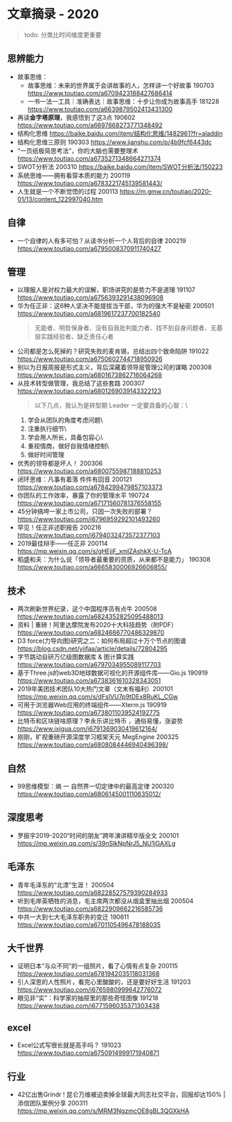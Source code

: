 # 文章摘录 - 2020

> todo: 分类比时间维度更重要

## 思辨能力
* 故事思维：
    * 故事思维：未来的世界属于会讲故事的人，怎样讲一个好故事 190703 <https://www.toutiao.com/a6709423188427686414> 
    * 一书一法一工具｜准确表达｜故事思维：十步让你成为故事高手 181228 <https://www.toutiao.com/a6639879502413431300>
* 再读**金字塔原理**，我感悟到了这3点 190602 <https://www.toutiao.com/a6697868273771348492>
* 结构化思维 <https://baike.baidu.com/item/结构化思维/1482961?fr=aladdin>
* 结构化思维三原则 190303 <https://www.jianshu.com/p/4b9fcf6443dc>
* “一页纸极简思考法”，你的大脑也需要整理术 <https://www.toutiao.com/a6735271348664271374>
* SWOT分析法 200310 <https://baike.baidu.com/item/SWOT分析法/150223>
* 系统思维——拥有看穿本质的能力 200119 <https://www.toutiao.com/a6783221745139581443/>
* 人生就是一个不断觉悟的过程 200113 <https://m.gmw.cn/toutiao/2020-01/13/content_122997040.htm>


## 自律
* 一个自律的人有多可怕？从读书分析一个人背后的自律 200219 <https://www.toutiao.com/a6795008370911740427> 


## 管理
* 以理服人是对权力最大的误解，职场讲究的是势力不是道理 191107 <https://www.toutiao.com/a6756393291438096908>
* 华为任正非：这6种人坚决不能提拔当干部，华为的强大不是秘密 200501 <https://www.toutiao.com/a6819617237700182540>
    > 无能者、明哲保身者、没有自我批判能力者、找不到自身问题者、无基层实践经验者、缺乏责任心者
* 公司都是怎么死掉的？研究失败的麦肯锡，总结出四个致命陷阱 191022 <https://www.toutiao.com/a6750602744718950926>
* 别以为日报周报是形式主义，背后深藏着领导层管理公司的谋略 200308 <https://www.toutiao.com/a6801673862716064268>
* 从技术转型做管理，我总结了这些套路 200307 <https://www.toutiao.com/a6801269039143322123>
    > 以下几点，我认为是转型期 Leader 一定要具备的心智：\
    1. 学会从团队的角度考虑问题\
    2. 注重执行细节\
    3. 学会用人所长，具备包容心\
    4. 重视情商，做好自我情绪控制\
    5. 做好时间管理
* 优秀的领导都是坏人！ 200306 <https://www.toutiao.com/a6800755987188810253>
* 闭环思维：凡事有着落 件件有回音 200121 <https://www.toutiao.com/a6784299479857103373>
* 你团队的工作效率，暴露了你的管理水平 190724 <https://www.toutiao.com/a67171560781376558155> 
* 45分钟搞垮一家上市公司，只因一次失败的部署？<https://www.toutiao.com/i6796959292101493260>
* 罕见！任正非述职报告 200216 <https://www.toutiao.com/i6794032473572377103>
* 2019最佳辩手——任正非 200114 <https://mp.weixin.qq.com/s/gHEjjF_xmlZAshkX-U-TcA>
* 稻盛和夫：为什么说「领导者最重要的资质，从来都不是能力」 190308 <https://www.toutiao.com/a6665830006926606855/>


## 技术
* 两次刷新世界纪录，这个中国程序员有点牛 200508 <https://www.toutiao.com/a6824352825095488013>
* 资料 | 重磅！阿里达摩院发布2020十大科技趋势（附PDF）<https://www.toutiao.com/a6824666770486329870>
* D3 force(力导向图)研究之二：如何布局超过十万个节点的图谱 <https://blog.csdn.net/yiifaa/article/details/72804295>
* 字节跳动自研万亿级图数据库 & 图计算实践 <https://www.toutiao.com/a6797034955089117703>
* 基于Three.js的web3D地球数据可视化的开源组件库——Gio.js 190919 <https://www.toutiao.com/a6738361610328343051>
* 2019年美团技术团队10大热门文章（文末有福利）200101 <https://mp.weixin.qq.com/s/dFsIVU7p9tDEx8RuKL_CGw>
* 可用于浏览器Web应用的终端组件——Xterm.js 190919 <https://www.toutiao.com/a6738011039524192775>
* 比特币和区块链啥原理？李永乐讲比特币 ，通俗易懂，涨姿势 <https://www.ixigua.com/i6791369030419612164/>
* 刚刚，旷视重磅开源深度学习框架天元 MegEngine 200325 <https://www.toutiao.com/a6808084446940496398/>




## 自然
* 99思维模型：熵 一 自然界一切定律中的最高定律 200320 <https://www.toutiao.com/a6806145001110635012/>




## 深度思考
* 罗振宇2019-2020“时间的朋友”跨年演讲精华版全文 200101 <https://mp.weixin.qq.com/s/39nSlkNpNrJ5_NU1jGAXLg>



## 毛泽东
* 青年毛泽东的“北漂”生涯！ 200504 <https://www.toutiao.com/a68228527579390284933>
* 听到毛岸英牺牲的消息，毛主席两次都没从烟盒里抽出烟 200504 <https://www.toutiao.com/a6822909662216585736>
* 中共一大到七大毛泽东职务的变迁 190611 <https://www.toutiao.com/a6701105496478188035>




## 大千世界
* 证明日本“与众不同”的一组照片，看了心情有点复杂 200115 <https://www.toutiao.com/a6781942035118031368>
* 引人深思的人性照片，看完心里酸酸的，还是要好好生活 191203 <https://www.toutiao.com/i6765980999642776072> 
* 眼见非“实”：科学家的抽屉里的那些奇怪图像 191218 <https://www.toutiao.com/i6771596035371303438>


## excel
* Excel公式写很长就是高手吗？ 191023 <https://www.toutiao.com/a6750914999171940871>


## 行业
* 42亿出售Grindr ! 昆仑万维被迫卖掉全球最大同志社交平台，回报却达150% | 添信团队案例分享 200311 <https://mp.weixin.qq.com/s/MRM3NgzmcOE8gBL3QGXkHA>
